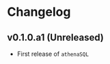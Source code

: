 # Changelog

<!--next-version-placeholder-->

## v0.1.0.a1 (Unreleased)

- First release of `athenaSQL`